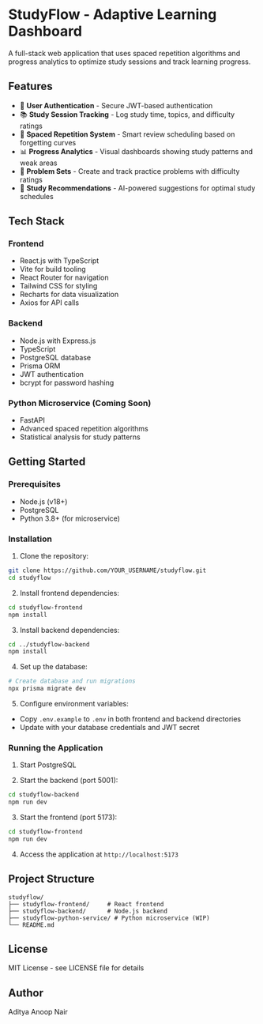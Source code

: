 # StudyFlow - Adaptive Learning Dashboard

A full-stack web application that uses spaced repetition algorithms and progress analytics to optimize study sessions and track learning progress.

## Features

- 🔐 **User Authentication** - Secure JWT-based authentication
- 📚 **Study Session Tracking** - Log study time, topics, and difficulty ratings
- 🧠 **Spaced Repetition System** - Smart review scheduling based on forgetting curves
- 📊 **Progress Analytics** - Visual dashboards showing study patterns and weak areas
- 📝 **Problem Sets** - Create and track practice problems with difficulty ratings
- 🎯 **Study Recommendations** - AI-powered suggestions for optimal study schedules

## Tech Stack

### Frontend
- React.js with TypeScript
- Vite for build tooling
- React Router for navigation
- Tailwind CSS for styling
- Recharts for data visualization
- Axios for API calls

### Backend
- Node.js with Express.js
- TypeScript
- PostgreSQL database
- Prisma ORM
- JWT authentication
- bcrypt for password hashing

### Python Microservice (Coming Soon)
- FastAPI
- Advanced spaced repetition algorithms
- Statistical analysis for study patterns

## Getting Started

### Prerequisites
- Node.js (v18+)
- PostgreSQL
- Python 3.8+ (for microservice)

### Installation

1. Clone the repository:
```bash
git clone https://github.com/YOUR_USERNAME/studyflow.git
cd studyflow
```

2. Install frontend dependencies:
```bash
cd studyflow-frontend
npm install
```

3. Install backend dependencies:
```bash
cd ../studyflow-backend
npm install
```

4. Set up the database:
```bash
# Create database and run migrations
npx prisma migrate dev
```

5. Configure environment variables:
- Copy `.env.example` to `.env` in both frontend and backend directories
- Update with your database credentials and JWT secret

### Running the Application

1. Start PostgreSQL

2. Start the backend (port 5001):
```bash
cd studyflow-backend
npm run dev
```

3. Start the frontend (port 5173):
```bash
cd studyflow-frontend
npm run dev
```

4. Access the application at `http://localhost:5173`

## Project Structure

```
studyflow/
├── studyflow-frontend/     # React frontend
├── studyflow-backend/      # Node.js backend
├── studyflow-python-service/ # Python microservice (WIP)
└── README.md
```

## License

MIT License - see LICENSE file for details

## Author

Aditya Anoop Nair